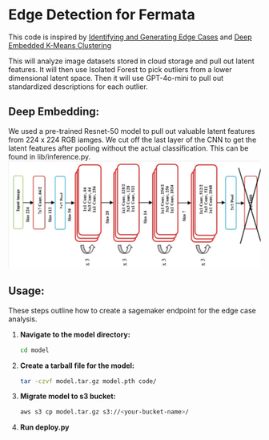 # Edge Detection for Fermata
This code is inspired by [Identifying and Generating Edge Cases](https://dl.acm.org/doi/pdf/10.1145/3665451.3665529) and [Deep Embedded K-Means Clustering](https://ieeexplore.ieee.org/document/9680003)

This will analyze image datasets stored in cloud storage and pull out latent features. It will then use Isolated Forest to pick outliers from a lower dimensional latent space. Then it will use GPT-4o-mini to pull out standardized descriptions for each outlier.

## Deep Embedding:
We used a pre-trained Resnet-50 model to pull out valuable latent features from 224 x 224 RGB iamges. We cut off the last layer of the CNN to get the latent features after pooling without the actual classification. This can be found in lib/inference.py.
![Resnet Image](RESNET-50.png)

## Usage:
These steps outline how to create a sagemaker endpoint for the edge case analysis.
1. **Navigate to the model directory:**
   ```bash
   cd model
   ```
2. **Create a tarball file for the model:**
   ```bash
   tar -czvf model.tar.gz model.pth code/
   ```
3. **Migrate model to s3 bucket:**
   ```bash
   aws s3 cp model.tar.gz s3://<your-bucket-name>/
   ```
4. **Run deploy.py**
